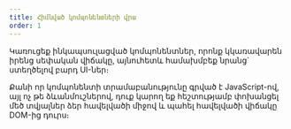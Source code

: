 ```yaml
---
title: Հիմնված կոմպոնենտների վրա
order: 1
---
```


Կառուցեք ինկապսուլացված կոմպոնենտներ, որոնք կկառավարեն իրենց սեփական վիճակը, այնուհետև համախմբեք նրանց\` ստեղծելով բարդ UI-ներ։

Քանի որ կոմպոնենտի տրամաբանությունը գրված է JavaScript-ով, այլ ոչ թե ձևանմուշներով, դուք կարող եք հեշտությամբ փոխանցել մեծ տվյալներ ձեր հավելվածի միջով և պահել հավելվածի վիճակը DOM-ից դուրս։
